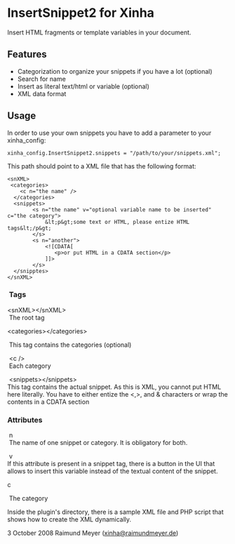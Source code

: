 InsertSnippet2 for Xinha
========================

Insert HTML fragments or template variables in your document.

Features
--------

-   Categorization to organize your snippets if you have a lot (optional)
-   Search for name
-   Insert as literal text/html or variable (optional) 
-   XML data format  

Usage
-----

In order to use your own snippets you have to add a parameter to your xinha\_config:

    xinha_config.InsertSnippet2.snippets = "/path/to/your/snippets.xml";

This path should point to a XML file that has the following format:

    <snXML>
     <categories>
        <c n="the name" />
      </categories>
      <snippets>
            <s n="the name" v="optional variable name to be inserted" c="the category">
                &lt;p&gt;some text or HTML, please entize HTML tags&lt;/p&gt;
            </s>
            <s n="another">
                <![CDATA[
                   <p>or put HTML in a CDATA section</p>
                ]]>
            </s>
      </snipptes>
    </snXML>

###  Tags

&lt;snXML&gt;&lt;/snXML&gt;  
 The root tag

&lt;categories&gt;&lt;/categories&gt;  
  
 This tag contains the categories (optional)  

 &lt;c /&gt;  
 Each category  

 &lt;snippets&gt;&lt;/snippets&gt;  
This tag contains the actual snippet. As this is XML, you cannot put HTML here literally. You have to either entize the &lt;,&gt;, and & characters or wrap the contents in a CDATA section  

### Attributes

 n  
 The name of one snippet or category. It is obligatory for both.  

 v  
If this attribute is present in a snippet tag, there is a button in the UI that allows to insert this variable instead of the textual content of the snippet.  

 c  
  
 The category  

Inside the plugin's directory, there is a sample XML file and PHP script that shows how to create the XML dynamically.  

3 October 2008 Raimund Meyer (xinha@raimundmeyer.de)

